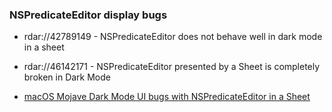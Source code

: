 ### NSPredicateEditor display bugs

 - rdar://42789149 - NSPredicateEditor does not behave well in dark mode in a sheet

 - rdar://46142171 - NSPredicateEditor presented by a Sheet is completely broken in Dark Mode

 - [macOS Mojave Dark Mode UI bugs with NSPredicateEditor in a Sheet](https://stackoverflow.com/questions/53345734/macos-mojave-dark-mode-ui-bugs-with-nspredicateeditor-in-a-sheet)